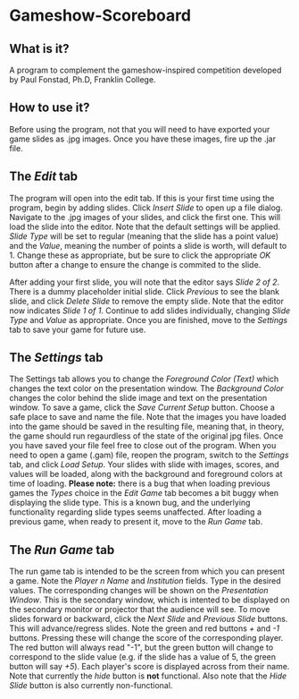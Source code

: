 # Gameshow-Scoreboard
## What is it?
A program to complement the gameshow-inspired competition developed by Paul Fonstad, Ph.D, Franklin College. 
## How to use it?
Before using the program, not that you will need to have exported your game slides as .jpg images. Once you have these images, fire up the .jar file. 

## The *Edit* tab
The program will open into the edit tab. If this is your first time using the program, begin by adding slides. Click *Insert Slide* to open up a file dialog. Navigate to the .jpg images of your slides, and click the first one. This will load the slide into the editor. Note that the default settings will be applied. *Slide Type* will be set to regular (meaning that the slide has a point value) and the *Value*, meaning the number of points a slide is worth, will default to 1. Change these as appropriate, but be sure to click the appropriate *OK* button after a change to ensure the change is commited to the slide. 

After adding your first slide, you will note that the editor says *Slide 2 of 2*. There is a dummy placeholder initial slide. Click *Previous* to see the blank slide, and click *Delete Slide* to remove the empty slide. Note that the editor now indicates *Slide 1 of 1*. Continue to add slides individually, changing *Slide Type* and *Value* as appropriate. Once you are finished, move to the *Settings* tab to save your game for future use. 

## The *Settings* tab
The Settings tab allows you to change the *Foreground Color (Text)* which changes the text color on the presentation window. The *Background Color* changes the color behind the slide image and text on the presentation window. To save a game, click the *Save Current Setup* button. Choose a safe place to save and name the file. Note that the images you have loaded into the game should be saved in the resulting file, meaning that, in theory, the game should run regaurdless of the state of the original jpg files. Once you have saved your file feel free to close out of the program. When you need to open a game (.gam) file, reopen the program, switch to the *Settings* tab, and click *Load Setup*. Your slides with slide with images, scores, and values will be loaded, along with the background and foreground colors at time of loading. **Please note:** there is a bug that when loading previous games the *Types* choice in the *Edit Game* tab becomes a bit buggy when displaying the slide type. This is a known bug, and the underlying functionality regarding slide types seems unaffected. After loading a previous game, when ready to present it, move to the *Run Game* tab.

## The *Run Game* tab
The run game tab is intended to be the screen from which you can present a game. Note the *Player n Name* and *Institution* fields. Type in the desired values. The corresponding changes will be shown on the *Presentation Window*. This is the secondary window, which is intented to be displayed on the secondary monitor or projector that the audience will see. To move slides forward or backward, click the *Next Slide* and *Previous Slide* buttons. This will advance/regress slides. Note the green and red buttons *+* and *-1* buttons. Pressing these will change the score of the corresponding player. The red button will always read "-1", but the green button will change to correspond to the slide value (e.g. if the slide has a value of 5, the green button will say *+5*). Each player's score is displayed across from their name. Note that currently the *hide* button is **not** functional. Also note that the *Hide Slide* button is also currently non-functional. 
